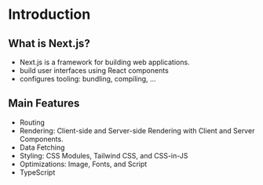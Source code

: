 # Introduction

## What is Next.js?

- Next.js is a framework for building web applications.
- build user interfaces using React components
- configures tooling: bundling, compiling, ...


## Main Features

- Routing
- Rendering: Client-side and Server-side Rendering with Client and Server Components.
- Data Fetching
- Styling: CSS Modules, Tailwind CSS, and CSS-in-JS
- Optimizations: Image, Fonts, and Script
- TypeScript